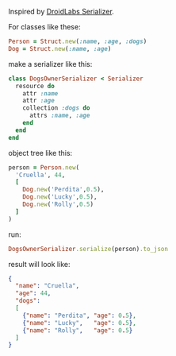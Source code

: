 
Inspired by [DroidLabs Serializer](/droidlabs/active_serializer).

For classes like these:

```ruby
Person = Struct.new(:name, :age, :dogs)
Dog = Struct.new(:name, :age)
```

make a serializer like this:

```ruby
class DogsOwnerSerializer < Serializer
  resource do
    attr :name
    attr :age
    collection :dogs do
      attrs :name, :age
    end
  end
end
```

object tree like this:

```ruby
person = Person.new(
  'Cruella', 44,
  [
    Dog.new('Perdita',0.5),
    Dog.new('Lucky',0.5),
    Dog.new('Rolly',0.5)
  ]
)
```

run:

```ruby
DogsOwnerSerializer.serialize(person).to_json
```

result will look like:

```json
{
  "name": "Cruella",
  "age": 44,
  "dogs":
  [
    {"name": "Perdita", "age": 0.5},
    {"name": "Lucky",   "age": 0.5},
    {"name": "Rolly",   "age": 0.5}
  ]
}
```

